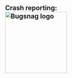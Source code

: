 Crash reporting:
<br/>
<img alt="Bugsnag logo" src="https://global-uploads.webflow.com/5c741219fd0819540590e785/5c741219fd0819856890e790_asset%2039.svg" width="200"/>
------
